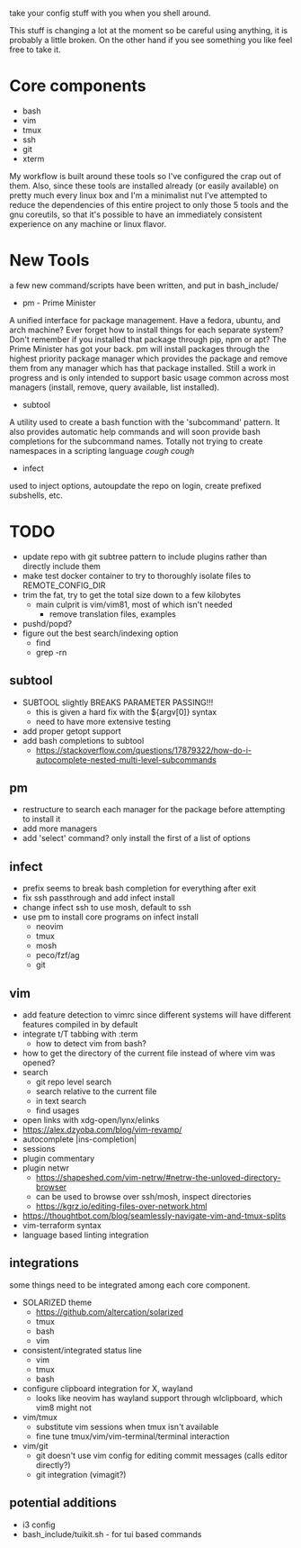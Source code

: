 take your config stuff with you when you shell around.

This stuff is changing a lot at the moment so be careful using anything, it is probably a little broken. On the other hand if you see something you like feel free to take it.

# Core components

* bash
* vim
* tmux
* ssh
* git
* xterm

My workflow is built around these tools so I've configured the crap out of them.
Also, since these tools are installed already (or easily available) on pretty much every linux box and I'm a minimalist nut I've attempted to reduce the dependencies of this entire project to only those 5 tools and the gnu coreutils, so that it's possible to have an immediately consistent experience on any machine or linux flavor.

# New Tools

a few new command/scripts have been written, and put in bash_include/

* pm - Prime Minister

A unified interface for package management. Have a fedora, ubuntu, and arch machine? Ever forget how to install things for each separate system? Don't remember if you installed that package through pip, npm or apt? The Prime Minister has got your back. pm will install packages through the highest priority package manager which provides the package and remove them from any manager which has that package installed. Still a work in progress and is only intended to support basic usage common across most managers (install, remove, query available, list installed).

* subtool

A utility used to create a bash function with the 'subcommand' pattern. It also provides automatic help commands and will soon provide bash completions for the subcommand names. Totally not trying to create namespaces in a scripting language *cough cough*

* infect

used to inject options, autoupdate the repo on login, create prefixed subshells, etc.

# TODO

* update repo with git subtree pattern to include plugins rather than directly include them
* make test docker container to try to thoroughly isolate files to REMOTE_CONFIG_DIR
* trim the fat, try to get the total size down to a few kilobytes
    * main culprit is vim/vim81, most of which isn't needed
        - remove translation files, examples
* pushd/popd?
* figure out the best search/indexing option
    * find
    * grep -rn

## subtool

* SUBTOOL slightly BREAKS PARAMETER PASSING!!!
    * this is given a hard fix with the ${argv[0]} syntax
    * need to have more extensive testing
* add proper getopt support
* add bash completions to subtool
    * https://stackoverflow.com/questions/17879322/how-do-i-autocomplete-nested-multi-level-subcommands

## pm

* restructure to search each manager for the package before attempting to install it
* add more managers
* add 'select' command? only install the first of a list of options

## infect

* prefix seems to break bash completion for everything after exit
* fix ssh passthrough and add infect install
* change infect ssh to use mosh, default to ssh
* use pm to install core programs on infect install
    * neovim
    * tmux
    * mosh
    * peco/fzf/ag
    * git

## vim

* add feature detection to vimrc since different systems will have different features compiled in by default
* integrate t/T tabbing with :term
    * how to detect vim from bash?
* how to get the directory of the current file instead of where vim was opened?
* search
    * git repo level search
    * search relative to the current file
    * in text search
    * find usages
* open links with xdg-open/lynx/elinks
* https://alex.dzyoba.com/blog/vim-revamp/
* autocomplete |ins-completion|
* sessions
* plugin commentary
* plugin netwr
    - https://shapeshed.com/vim-netrw/#netrw-the-unloved-directory-browser
    - can be used to browse over ssh/mosh, inspect directories
    - https://kgrz.io/editing-files-over-network.html
* https://thoughtbot.com/blog/seamlessly-navigate-vim-and-tmux-splits
* vim-terraform syntax
* language based linting integration

## integrations

some things need to be integrated among each core component.

* SOLARIZED theme
    - https://github.com/altercation/solarized
    - tmux
    - bash
    - vim
* consistent/integrated status line
    - vim
    - tmux
    - bash
* configure clipboard integration for X, wayland
    * looks like neovim has wayland support through wlclipboard, which vim8 might not
* vim/tmux
    * substitute vim sessions when tmux isn't available
    * fine tune tmux/vim/vim-terminal/terminal interaction
* vim/git
    * git doesn't use vim config for editing commit messages (calls editor directly?)
    * git integration (vimagit?)

## potential additions
* i3 config
* bash_include/tuikit.sh - for tui based commands 
